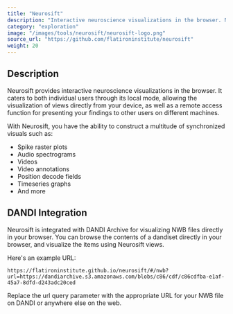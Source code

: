 ```yaml
---
title: "Neurosift"
description: "Interactive neuroscience visualizations in the browser. Neurosift caters to both individual users through its local mode, allowing the visualization of views directly from your device, as well as a remote access function for presenting your findings to other users on different machines."
category: "exploration"
image: "/images/tools/neurosift/neurosift-logo.png"
source_url: "https://github.com/flatironinstitute/neurosift"
weight: 20
---
```


## Description

Neurosift provides interactive neuroscience visualizations in the browser. It caters to both individual users through its local mode, allowing the visualization of views directly from your device, as well as a remote access function for presenting your findings to other users on different machines.

With Neurosift, you have the ability to construct a multitude of synchronized visuals such as:
- Spike raster plots
- Audio spectrograms
- Videos
- Video annotations
- Position decode fields
- Timeseries graphs
- And more

## DANDI Integration

Neurosift is integrated with DANDI Archive for visualizing NWB files directly in your browser. You can browse the contents of a dandiset directly in your browser, and visualize the items using Neurosift views. 

Here's an example URL:
```
https://flatironinstitute.github.io/neurosift/#/nwb?url=https://dandiarchive.s3.amazonaws.com/blobs/c86/cdf/c86cdfba-e1af-45a7-8dfd-d243adc20ced
```

Replace the url query parameter with the appropriate URL for your NWB file on DANDI or anywhere else on the web.
